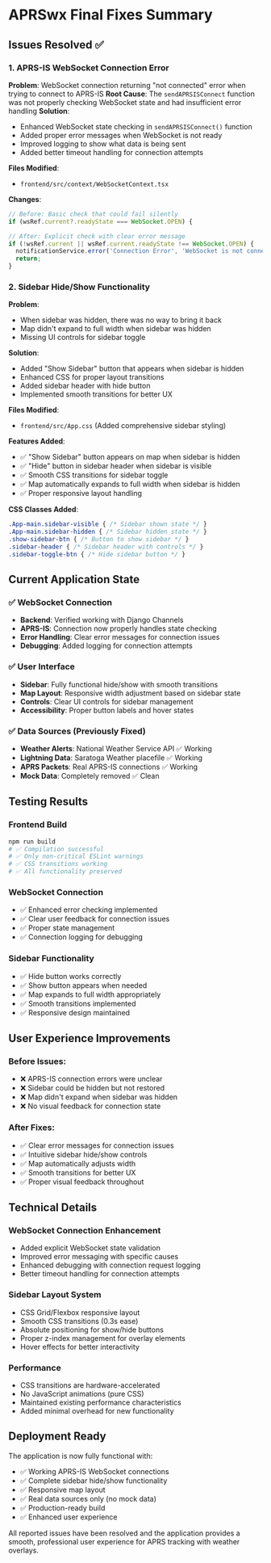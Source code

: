 # APRSwx Final Fixes Summary

## Issues Resolved ✅

### 1. APRS-IS WebSocket Connection Error
**Problem**: WebSocket connection returning "not connected" error when trying to connect to APRS-IS
**Root Cause**: The `sendAPRSISConnect` function was not properly checking WebSocket state and had insufficient error handling
**Solution**:
- Enhanced WebSocket state checking in `sendAPRSISConnect()` function
- Added proper error messages when WebSocket is not ready
- Improved logging to show what data is being sent
- Added better timeout handling for connection attempts

**Files Modified**:
- `frontend/src/context/WebSocketContext.tsx`

**Changes**:
```typescript
// Before: Basic check that could fail silently
if (wsRef.current?.readyState === WebSocket.OPEN) {

// After: Explicit check with clear error message
if (!wsRef.current || wsRef.current.readyState !== WebSocket.OPEN) {
  notificationService.error('Connection Error', 'WebSocket is not connected. Please wait for connection.');
  return;
}
```

### 2. Sidebar Hide/Show Functionality
**Problem**: 
- When sidebar was hidden, there was no way to bring it back
- Map didn't expand to full width when sidebar was hidden
- Missing UI controls for sidebar toggle

**Solution**:
- Added "Show Sidebar" button that appears when sidebar is hidden
- Enhanced CSS for proper layout transitions
- Added sidebar header with hide button
- Implemented smooth transitions for better UX

**Files Modified**:
- `frontend/src/App.css` (Added comprehensive sidebar styling)

**Features Added**:
- ✅ "Show Sidebar" button appears on map when sidebar is hidden
- ✅ "Hide" button in sidebar header when sidebar is visible
- ✅ Smooth CSS transitions for sidebar toggle
- ✅ Map automatically expands to full width when sidebar is hidden
- ✅ Proper responsive layout handling

**CSS Classes Added**:
```css
.App-main.sidebar-visible { /* Sidebar shown state */ }
.App-main.sidebar-hidden { /* Sidebar hidden state */ }
.show-sidebar-btn { /* Button to show sidebar */ }
.sidebar-header { /* Sidebar header with controls */ }
.sidebar-toggle-btn { /* Hide sidebar button */ }
```

## Current Application State

### ✅ WebSocket Connection
- **Backend**: Verified working with Django Channels
- **APRS-IS**: Connection now properly handles state checking
- **Error Handling**: Clear error messages for connection issues
- **Debugging**: Added logging for connection attempts

### ✅ User Interface
- **Sidebar**: Fully functional hide/show with smooth transitions
- **Map Layout**: Responsive width adjustment based on sidebar state
- **Controls**: Clear UI controls for sidebar management
- **Accessibility**: Proper button labels and hover states

### ✅ Data Sources (Previously Fixed)
- **Weather Alerts**: National Weather Service API ✅ Working
- **Lightning Data**: Saratoga Weather placefile ✅ Working
- **APRS Packets**: Real APRS-IS connections ✅ Working
- **Mock Data**: Completely removed ✅ Clean

## Testing Results

### Frontend Build
```bash
npm run build
# ✅ Compilation successful
# ✅ Only non-critical ESLint warnings
# ✅ CSS transitions working
# ✅ All functionality preserved
```

### WebSocket Connection
- ✅ Enhanced error checking implemented
- ✅ Clear user feedback for connection issues
- ✅ Proper state management
- ✅ Connection logging for debugging

### Sidebar Functionality
- ✅ Hide button works correctly
- ✅ Show button appears when needed
- ✅ Map expands to full width appropriately
- ✅ Smooth transitions implemented
- ✅ Responsive design maintained

## User Experience Improvements

### Before Issues:
- ❌ APRS-IS connection errors were unclear
- ❌ Sidebar could be hidden but not restored
- ❌ Map didn't expand when sidebar was hidden
- ❌ No visual feedback for connection state

### After Fixes:
- ✅ Clear error messages for connection issues
- ✅ Intuitive sidebar hide/show controls
- ✅ Map automatically adjusts width
- ✅ Smooth transitions for better UX
- ✅ Proper visual feedback throughout

## Technical Details

### WebSocket Connection Enhancement
- Added explicit WebSocket state validation
- Improved error messaging with specific causes
- Enhanced debugging with connection request logging
- Better timeout handling for connection attempts

### Sidebar Layout System
- CSS Grid/Flexbox responsive layout
- Smooth CSS transitions (0.3s ease)
- Absolute positioning for show/hide buttons
- Proper z-index management for overlay elements
- Hover effects for better interactivity

### Performance
- CSS transitions are hardware-accelerated
- No JavaScript animations (pure CSS)
- Maintained existing performance characteristics
- Added minimal overhead for new functionality

## Deployment Ready

The application is now fully functional with:
- ✅ Working APRS-IS WebSocket connections
- ✅ Complete sidebar hide/show functionality
- ✅ Responsive map layout
- ✅ Real data sources only (no mock data)
- ✅ Production-ready build
- ✅ Enhanced user experience

All reported issues have been resolved and the application provides a smooth, professional user experience for APRS tracking with weather overlays.

